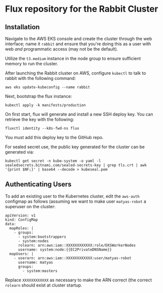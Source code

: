 
Flux repository for the Rabbit Cluster
======================================

Installation
------------

Navigate to the AWS EKS console and create the cluster through the web interface; name it `rabbit`
and ensure that you're doing this as a user with web _and_ programmatic access (may not be the default).

Utilize the `t3.medium` instance in the node group to ensure sufficient memory to run the cluster.

After launching the Rabbit cluster on AWS, configure `kubectl` to talk to rabbit
with the following command:

```
aws eks update-kubeconfig --name rabbit
```

Next, bootstrap the flux instance:

```
kubectl apply -k manifests/production
```

On first start, flux will generate and install a new SSH deploy key.  You
can retrieve the key with the following:

```
fluxctl identity --k8s-fwd-ns flux
```

You must add this deploy key to the GitHub repo.

For sealed secret use, the public key generated for the cluster can be generated via:

```
kubectl get secret -n kube-system -o yaml -l sealedsecrets.bitnami.com/sealed-secrets-key | grep tls.crt | awk '{print $NF;}' | base64 --decode > kubeseal.pem
```

Authenticating Users
--------------------

To add an existing user to the Kubernetes cluster, edit the `aws-auth` configmap as follows (assuming we
want to make user `matyas-robot` a superuser on the cluster:

```
apiVersion: v1
kind: ConfigMap
data:
  mapRoles: |
    - groups:
      - system:bootstrappers
      - system:nodes
      rolearn: arn:aws:iam::XXXXXXXXXXXX:role/EKSWorkerNodes
      username: system:node:{{EC2PrivateDNSName}}
  mapUsers: |
    - userarn: arn:aws:iam::XXXXXXXXXXXX:user/matyas-robot
      username: matyas
      groups:
        - system:masters
```

Replace `XXXXXXXXXXXX` as necessary to make the ARN correct (the correct `rolearn` should exist
at cluster startup.
